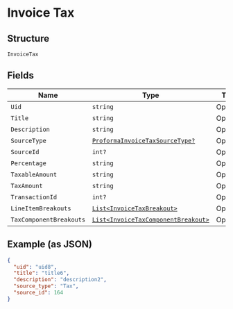 
# Invoice Tax

## Structure

`InvoiceTax`

## Fields

| Name | Type | Tags | Description |
|  --- | --- | --- | --- |
| `Uid` | `string` | Optional | - |
| `Title` | `string` | Optional | - |
| `Description` | `string` | Optional | - |
| `SourceType` | [`ProformaInvoiceTaxSourceType?`](../../doc/models/proforma-invoice-tax-source-type.md) | Optional | - |
| `SourceId` | `int?` | Optional | - |
| `Percentage` | `string` | Optional | - |
| `TaxableAmount` | `string` | Optional | - |
| `TaxAmount` | `string` | Optional | - |
| `TransactionId` | `int?` | Optional | - |
| `LineItemBreakouts` | [`List<InvoiceTaxBreakout>`](../../doc/models/invoice-tax-breakout.md) | Optional | - |
| `TaxComponentBreakouts` | [`List<InvoiceTaxComponentBreakout>`](../../doc/models/invoice-tax-component-breakout.md) | Optional | - |

## Example (as JSON)

```json
{
  "uid": "uid8",
  "title": "title6",
  "description": "description2",
  "source_type": "Tax",
  "source_id": 164
}
```


